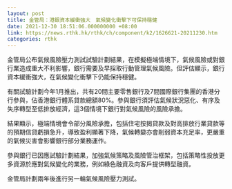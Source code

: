 ```yaml
---
layout: post
title: 金管局：港銀資本緩衝強大　氣候變化衝擊下可保持穩健
date: 2021-12-30 18:51:06.000000000 +08:00
link: https://news.rthk.hk/rthk/ch/component/k2/1626621-20211230.htm
categories: rthk
---
```


金管局公布氣候風險壓力測試試驗計劃結果，在模擬極端情境下，氣候風險或對銀行業造成重大不利影響，銀行需要及早採取行動管理氣候風險。但評估顯示，銀行資本緩衝強大，在氣候變化衝擊下仍能保持穩健。

有關試驗計劃今年1月推出，共有20間主要零售銀行及7間國際銀行集團的香港分行參與，佔香港銀行體系貸款總額80%。參與銀行須評估氣候狀況惡化、有序及失序轉型至低排放經濟，這3個情境下銀行對氣候風險的風險承擔。

結果顯示，極端情境會令部分風險承擔，包括住宅按揭貸款及對高排放行業貸款等的預期信貸虧損急升，導致盈利顯著下降，氣候轉變亦會削弱資本充足率，更嚴重的氣候災害會影響銀行部分業務運作。

參與銀行已因應試驗計劃結果，加強氣候策略及風險管治框架，包括策略性投放更多資源於應對氣候變化的業務，例如綠色融資及向客戶提供轉型融資。

金管局計劃兩年後進行另一輪氣候風險壓力測試。

